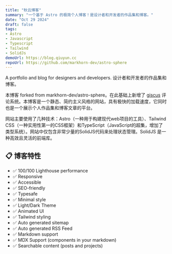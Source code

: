 ```yaml
---
title: "秋云博客"
summary: "一个基于 Astro 的极简个人博客！是设计者和开发者的作品集和博客。"
date: "Oct 29 2024"
draft: false
tags:
- Astro
- Javascript
- Typescript
- Tailwind
- SolidJs
demoUrl: https://blog.qiuyun.cc
repoUrl: https://github.com/markhorn-dev/astro-sphere
---
```


A portfolio and blog for designers and developers.
设计者和开发者的作品集和博客。


本博客 forked from markhorn-dev/astro-sphere。在此基础上新增了 [giscus](https://giscus.app/zh-CN) 评论系统。本博客是一个静态、简约主义风格的网站，具有极快的加载速度，它同时也是一个展示个人作品集和博客文章的平台。

网站主要使用了几种技术：Astro（一种用于构建现代web项目的工具）、Tailwind CSS（一种实用性第一的CSS框架）和TypeScript（JavaScript的超集，增加了类型系统）。网站中仅包含非常少量的SolidJS代码来处理状态管理。SolidJS 是一种高效且灵活的前端库。 


## 📋 博客特性

- ✅ 100/100 Lighthouse performance
- ✅ Responsive
- ✅ Accessible
- ✅ SEO-friendly
- ✅ Typesafe
- ✅ Minimal style
- ✅ Light/Dark Theme
- ✅ Animated UI
- ✅ Tailwind styling
- ✅ Auto generated sitemap
- ✅ Auto generated RSS Feed
- ✅ Markdown support
- ✅ MDX Support (components in your markdown)
- ✅ Searchable content (posts and projects)



